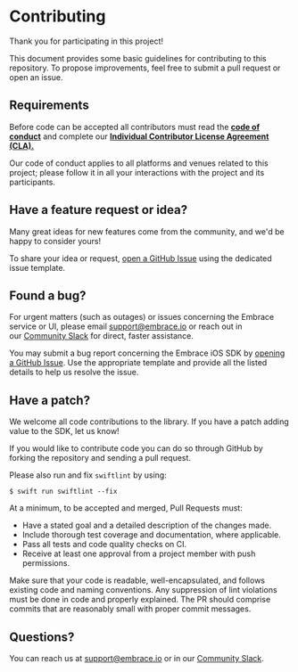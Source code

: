 # Contributing

Thank you for participating in this project!

This document provides some basic guidelines for contributing to this repository. To propose improvements, feel free to submit a pull request or open an issue.

## Requirements

Before code can be accepted all contributors must read the [**code of conduct**](https://github.com/embrace-io/embrace-apple-sdk/blob/main/CODE_OF_CONDUCT.md) and complete our [**Individual Contributor License Agreement (CLA).**](https://forms.gle/SjXadmUcVwh6NrU68)

Our code of conduct applies to all platforms and venues related to this project; please follow it in all your interactions with the project and its participants.

## **Have a feature request or idea?**

Many great ideas for new features come from the community, and we'd be happy to consider yours! 

To share your idea or request, [open a GitHub Issue](https://github.com/embrace-io/embrace-apple-sdk/issues) using the dedicated issue template.

## **Found a bug?**

For urgent matters (such as outages) or issues concerning the Embrace service or UI, please email [support@embrace.io](mailto:support@embrace.io) or reach out in our [Community Slack](https://join.slack.com/t/embraceio-community/shared_invite/zt-ywr4jhzp-DLROX0ndN9a0soHMf6Ksow) for direct, faster assistance.

You may submit a bug report concerning the Embrace iOS SDK by [opening a GitHub Issue](https://github.com/embrace-io/embrace-apple-sdk/issues). Use the appropriate template and provide all the listed details to help us resolve the issue.

## **Have a patch?**

We welcome all code contributions to the library. If you have a patch adding value to the SDK, let us know! 

If you would like to contribute code you can do so through GitHub by forking the repository and sending a pull request. 

Please also run and fix `swiftlint` by using:

```
$ swift run swiftlint --fix
```

At a minimum, to be accepted and merged, Pull Requests must:

- Have a stated goal and a detailed description of the changes made.
- Include thorough test coverage and documentation, where applicable.
- Pass all tests and code quality checks on CI.
- Receive at least one approval from a project member with push permissions.

Make sure that your code is readable, well-encapsulated, and follows existing code and naming conventions. Any suppression of lint violations must be done in code and properly explained. The PR should comprise commits that are reasonably small with proper commit messages.

## Questions?

You can reach us at [support@embrace.io](mailto:support@embrace.io) or in our [Community Slack](https://join.slack.com/t/embraceio-community/shared_invite/zt-ywr4jhzp-DLROX0ndN9a0soHMf6Ksow).

